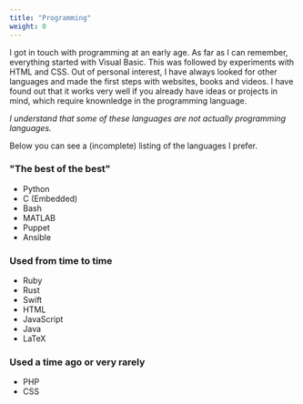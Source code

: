 ```yaml
---
title: "Programming"
weight: 0
---
```


I got in touch  with programming at an early age. As far as I can remember, everything started with Visual Basic. This was followed by experiments with HTML and CSS.
Out of personal interest, I have always looked for other languages and made the first steps with websites, books and videos. I have found out that it works very well if you already have ideas or projects in mind, which require knownledge in the programming language.

*I understand that some of these languages are not actually programming languages.*

Below you can see a (incomplete) listing of the languages I prefer.

### "The best of the best"

* Python
* C (Embedded)
* Bash
* MATLAB
* Puppet
* Ansible

### Used from time to time

* Ruby
* Rust
* Swift
* HTML
* JavaScript
* Java
* LaTeX

### Used a time ago or very rarely

* PHP
* CSS
